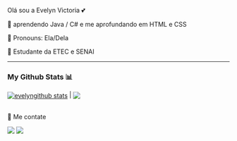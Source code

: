  Olá sou a Evelyn Victoria 💕



<p>🧠 aprendendo Java / C#  e me aprofundando em HTML e CSS </p>
<p>📍 Pronouns: Ela/Dela</p>
<p>📕 Estudante da ETEC  e SENAI </p>
<hr>
<!--ícones e imagem das estatísticas-->
  <h3>My Github Stats 📊</h3>
  <a href="https://github.com/anuraghazra/github-readme-stats"><img align="center" src="https://github-readme-stats.vercel.app/api?username=evelynvic23&show_icons=true&include_all_commits=true&theme=radical&hide_border=false" alt="evelyngithub stats" /></a>
  | <a href="https://github.com/anuraghazra/github-readme-stats"><img align="center" src="https://github-readme-stats.vercel.app/api/top-langs/?username=evelynvic23&layout=compact&theme=radical&hide_border=false" /></a>
  
<br>
<br>
<!--links para contato-->
<div>
  <p>📩 Me contate</p>
  <a href = "mailto:evelynvic23toria10@gmail.com"><img src="https://img.shields.io/badge/Gmail-D14836?style=for-the-badge&logo=gmail&logoColor=white" target="_blank"></a>
  <a href="https://www.linkedin.com/in/evelyn-victoria-da-silva-santos-78aa8824b/" target="_blank"><img src="https://img.shields.io/badge/-LinkedIn-%230077B5?style=for-the-badge&logo=linkedin&logoColor=white" target="_blank"></a> 
</div>


